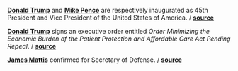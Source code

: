 **[Donald Trump](https://en.wikipedia.org/wiki/Donald_Trump "Wiki Donald Trump")** and
**[Mike Pence](https://en.wikipedia.org/wiki/Mike_Pence "Mike Pence")** are
respectively inaugurated as 45th President and Vice President of the United
States of America.
/ **[source](https://www.usa.gov/inauguration-2017)**

**[Donald Trump](https://en.wikipedia.org/wiki/Donald_Trump "Wiki Donald
Trump")** signs an executive order entitled _Order Minimizing the Economic
Burden of the Patient Protection and Affordable Care Act Pending Repeal_.
/ **[source](https://www.whitehouse.gov/the-press-office/2017/01/2/executive-order-minimizing-economic-burden-patient-protection-and)**

**[James Mattis](https://en.wikipedia.org/wiki/James_Mattis "Wiki James
Mattis")** confirmed for Secretary of Defense.
/ **[source](https://www.defense.gov/About/Biographies/Biography-View/Article/1055835/james-mattis)**
